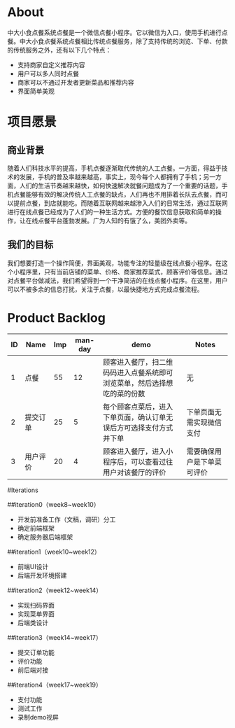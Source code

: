 # About
中大小食点餐系统点餐是一个微信点餐小程序。它以微信为入口，使用手机进行点餐。中大小食点餐系统点餐相比传统点餐服务，除了支持传统的浏览、下单、付款的传统服务之外，还有以下几个特点：

* 支持商家自定义推荐内容
* 用户可以多人同时点餐
* 商家可以不通过开发者更新菜品和推荐内容
* 界面简单美观

# 项目愿景
## 商业背景
随着人们科技水平的提高，手机点餐逐渐取代传统的人工点餐。一方面，得益于技术的发展，手机的普及率越来越高，事实上，现今每个人都拥有了手机；另一方面，人们的生活节奏越来越快，如何快速解决就餐问题成为了一个重要的话题，手机点餐能够有效的解决传统人工点餐的缺点，人们再也不用排着长队去点餐，而可以提前点餐，到店就能吃。而随着互联网越来越渗入人们的日常生活，通过互联网进行在线点餐已经成为了人们的一种生活方式。方便的餐饮信息获取和简单的操作，让在线点餐平台蓬勃发展。广为人知的有饿了么，美团外卖等。

## 我们的目标
我们想要打造一个操作简便，界面美观，功能专注的轻量级在线点餐小程序。在这个小程序里，只有当前店铺的菜单、价格、商家推荐菜式，顾客评价等信息。通过对点餐平台做减法，我们希望得到一个干净简洁的在线点餐小程序。在这里，用户可以不被多余的信息打扰，关注于点餐，以最快捷地方式完成点餐流程。

# Product Backlog

| ID   | Name | Imp  | man-day | demo                                 | Notes         |
| ---- | ---- | ---- | ------- | ------------------------------------ | ------------- |
| 1    | 点餐   | 55   | 12      | 顾客进入餐厅，扫二维码码进入点餐系统即可浏览菜单，然后选择想吃的菜的份数 | 无             |
| 2    | 提交订单 | 25   | 5       | 每个顾客点菜后，进入下单页面，确认订单无误后方可选择支付方式并下单    | 下单页面无需实现微信支付  |
| 3    | 用户评价 | 20   | 4       | 顾客进入餐厅，进入小程序后，可以查看过往用户对该餐厅的评价        | 需要确保用户是下单菜可评价 |

#Iterations

##iteration0（week8~week10）
* 开发前准备工作（文稿，调研）分工
* 确定前端框架
* 确定服务器后端框架

##iteration1（week10~week12）
* 前端UI设计
* 后端开发环境搭建

##iteration2（week12~week14）
* 实现扫码界面
* 实现菜单界面
* 后端类设计

##iteration3（week14~week17）
* 提交订单功能
* 评价功能
* 前后端对接

##iteration4（week17~week19）
* 支付功能
* 测试工作
* 录制demo视屏
